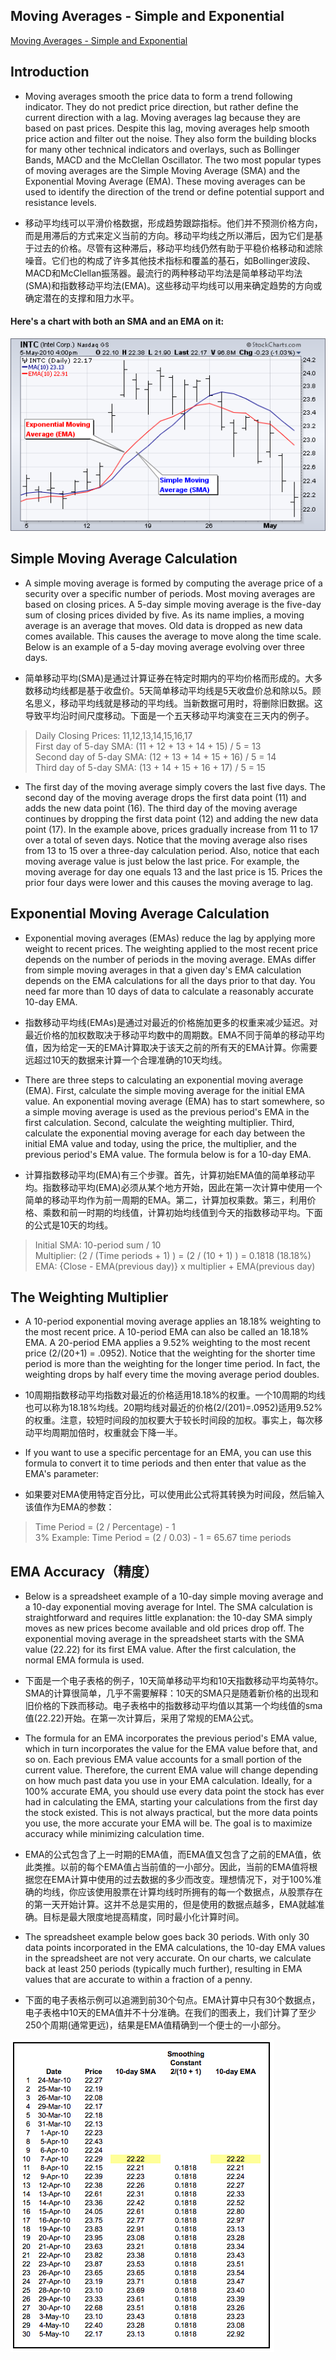## Moving Averages - Simple and Exponential
[Moving Averages - Simple and Exponential](http://stockcharts.com/school/doku.php?id=chart_school:technical_indicators:moving_averages#simple_vs_exponential_moving_averages)

## Introduction
* Moving averages smooth the price data to form a trend following indicator. They do not predict price direction, but rather define the current direction with a lag. Moving averages lag because they are based on past prices. Despite this lag, moving averages help smooth price action and filter out the noise. They also form the building blocks for many other technical indicators and overlays, such as Bollinger Bands, MACD and the McClellan Oscillator. The two most popular types of moving averages are the Simple Moving Average (SMA) and the Exponential Moving Average (EMA). These moving averages can be used to identify the direction of the trend or define potential support and resistance levels.

* 移动平均线可以平滑价格数据，形成趋势跟踪指标。他们并不预测价格方向，而是用滞后的方式来定义当前的方向。移动平均线之所以滞后，因为它们是基于过去的价格。尽管有这种滞后，移动平均线仍然有助于平稳价格移动和滤除噪音。它们也的构成了许多其他技术指标和覆盖的基石，如Bollinger波段、MACD和McClellan振荡器。最流行的两种移动平均法是简单移动平均法(SMA)和指数移动平均法(EMA)。这些移动平均线可以用来确定趋势的方向或确定潜在的支撑和阻力水平。

#### Here's a chart with both an SMA and an EMA on it:

![](pic/mova-1-intcexam.png)

## Simple Moving Average Calculation
* A simple moving average is formed by computing the average price of a security over a specific number of periods. Most moving averages are based on closing prices. A 5-day simple moving average is the five-day sum of closing prices divided by five. As its name implies, a moving average is an average that moves. Old data is dropped as new data comes available. This causes the average to move along the time scale. Below is an example of a 5-day moving average evolving over three days.

* 简单移动平均(SMA)是通过计算证券在特定时期内的平均价格而形成的。大多数移动均线都是基于收盘价。5天简单移动平均线是5天收盘价总和除以5。顾名思义，移动平均线就是移动的平均线。当新数据可用时，将删除旧数据。这导致平均沿时间尺度移动。下面是一个五天移动平均演变在三天内的例子。

> Daily Closing Prices: 11,12,13,14,15,16,17<br>First day of 5-day SMA: (11 + 12 + 13 + 14 + 15) / 5 = 13<br>Second day of 5-day SMA: (12 + 13 + 14 + 15 + 16) / 5 = 14<br>Third day of 5-day SMA: (13 + 14 + 15 + 16 + 17) / 5 = 15<br>

* The first day of the moving average simply covers the last five days. The second day of the moving average drops the first data point (11) and adds the new data point (16). The third day of the moving average continues by dropping the first data point (12) and adding the new data point (17). In the example above, prices gradually increase from 11 to 17 over a total of seven days. Notice that the moving average also rises from 13 to 15 over a three-day calculation period. Also, notice that each moving average value is just below the last price. For example, the moving average for day one equals 13 and the last price is 15. Prices the prior four days were lower and this causes the moving average to lag.

## Exponential Moving Average Calculation
* Exponential moving averages (EMAs) reduce the lag by applying more weight to recent prices. The weighting applied to the most recent price depends on the number of periods in the moving average. EMAs differ from simple moving averages in that a given day's EMA calculation depends on the EMA calculations for all the days prior to that day. You need far more than 10 days of data to calculate a reasonably accurate 10-day EMA.

* 指数移动平均线(EMAs)是通过对最近的价格施加更多的权重来减少延迟。对最近价格的加权数取决于移动平均数中的周期数。EMA不同于简单的移动平均值，因为给定一天的EMA计算取决于该天之前的所有天的EMA计算。你需要远超过10天的数据来计算一个合理准确的10天均线。

* There are three steps to calculating an exponential moving average (EMA). First, calculate the simple moving average for the initial EMA value. An exponential moving average (EMA) has to start somewhere, so a simple moving average is used as the previous period's EMA in the first calculation. Second, calculate the weighting multiplier. Third, calculate the exponential moving average for each day between the initial EMA value and today, using the price, the multiplier, and the previous period's EMA value. The formula below is for a 10-day EMA.

* 计算指数移动平均(EMA)有三个步骤。首先，计算初始EMA值的简单移动平均。指数移动平均(EMA)必须从某个地方开始，因此在第一次计算中使用一个简单的移动平均作为前一周期的EMA。第二，计算加权乘数。第三，利用价格、乘数和前一时期的均线值，计算初始均线值到今天的指数移动平均。下面的公式是10天的均线。

> Initial SMA: 10-period sum / 10<br>Multiplier: (2 / (Time periods + 1) ) = (2 / (10 + 1) ) = 0.1818 (18.18%)<br>EMA: {Close - EMA(previous day)} x multiplier + EMA(previous day)<br>

## The Weighting Multiplier
* A 10-period exponential moving average applies an 18.18% weighting to the most recent price. A 10-period EMA can also be called an 18.18% EMA. A 20-period EMA applies a 9.52% weighting to the most recent price (2/(20+1) = .0952). Notice that the weighting for the shorter time period is more than the weighting for the longer time period. In fact, the weighting drops by half every time the moving average period doubles.

* 10周期指数移动平均指数对最近的价格适用18.18%的权重。一个10周期的均线也可以称为18.18%均线。20期均线对最近的价格(2/(201)=.0952)适用9.52%的权重。注意，较短时间段的加权要大于较长时间段的加权。事实上，每次移动平均周期加倍时，权重就会下降一半。

* If you want to use a specific percentage for an EMA, you can use this formula to convert it to time periods and then enter that value as the EMA's parameter:

* 如果要对EMA使用特定百分比，可以使用此公式将其转换为时间段，然后输入该值作为EMA的参数：

> Time Period = (2 / Percentage) - 1<br>3% Example:  Time Period = (2 / 0.03) - 1 = 65.67 time periods<br>

## EMA Accuracy（精度）
* Below is a spreadsheet example of a 10-day simple moving average and a 10-day exponential moving average for Intel. The SMA calculation is straightforward and requires little explanation: the 10-day SMA simply moves as new prices become available and old prices drop off. The exponential moving average in the spreadsheet starts with the SMA value (22.22) for its first EMA value. After the first calculation, the normal EMA formula is used.

* 下面是一个电子表格的例子，10天简单移动平均和10天指数移动平均英特尔。SMA的计算很简单，几乎不需要解释：10天的SMA只是随着新价格的出现和旧价格的下跌而移动。电子表格中的指数移动平均值以其第一个均线值的sma值(22.22)开始。在第一次计算后，采用了常规的EMA公式。

* The formula for an EMA incorporates the previous period's EMA value, which in turn incorporates the value for the EMA value before that, and so on. Each previous EMA value accounts for a small portion of the current value. Therefore, the current EMA value will change depending on how much past data you use in your EMA calculation. Ideally, for a 100% accurate EMA, you should use every data point the stock has ever had in calculating the EMA, starting your calculations from the first day the stock existed. This is not always practical, but the more data points you use, the more accurate your EMA will be. The goal is to maximize accuracy while minimizing calculation time.

* EMA的公式包含了上一时期的EMA值，而EMA值又包含了之前的EMA值，依此类推。以前的每个EMA值占当前值的一小部分。因此，当前的EMA值将根据您在EMA计算中使用的过去数据的多少而改变。理想情况下，对于100%准确的均线，你应该使用股票在计算均线时所拥有的每一个数据点，从股票存在的第一天开始计算。这并不总是实用的，但是使用的数据点越多，EMA就越准确。目标是最大限度地提高精度，同时最小化计算时间。

* The spreadsheet example below goes back 30 periods. With only 30 data points incorporated in the EMA calculations, the 10-day EMA values in the spreadsheet are not very accurate. On our charts, we calculate back at least 250 periods (typically much further), resulting in EMA values that are accurate to within a fraction of a penny.

* 下面的电子表格示例可以追溯到前30个句点。EMA计算中只有30个数据点，电子表格中10天的EMA值并不十分准确。在我们的图表上，我们计算了至少250个周期(通常更远)，结果是EMA值精确到一个便士的一小部分。

![](pic/mova-1-sprdsheet.png)
